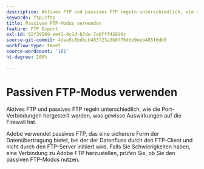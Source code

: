 ```yaml
---
description: Aktives FTP und passives FTP regeln unterschiedlich, wie die Port-Verbindungen hergestellt werden, was gewisse Auswirkungen auf die Firewall hat.
keywords: ftp;sftp
title: Passiven FTP-Modus verwenden
feature: FTP Export
exl-id: 92f39569-ee41-4c1d-b7de-7a0fff42896c
source-git-commit: 4daa5c8bdbcb483f23a3b8f75dde9eeb48516db8
workflow-type: tm+mt
source-wordcount: '101'
ht-degree: 100%

---
```


# Passiven FTP-Modus verwenden

Aktives FTP und passives FTP regeln unterschiedlich, wie die Port-Verbindungen hergestellt werden, was gewisse Auswirkungen auf die Firewall hat.

Adobe verwendet passives FTP, das eine sicherere Form der Datenübertragung bietet, bei der der Datenfluss durch den FTP-Client und nicht durch den FTP-Server initiiert wird. Falls Sie Schwierigkeiten haben, eine Verbindung zu Adobe FTP herzustellen, prüfen Sie, ob Sie den passiven FTP-Modus nutzen.
